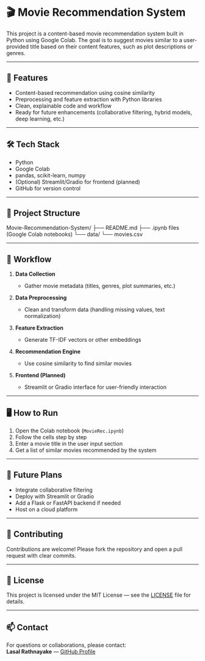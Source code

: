 # 🎬 Movie Recommendation System

This project is a content-based movie recommendation system built in Python using Google Colab. The goal is to suggest movies similar to a user-provided title based on their content features, such as plot descriptions or genres.  

---

## 🚀 Features

- Content-based recommendation using cosine similarity
- Preprocessing and feature extraction with Python libraries
- Clean, explainable code and workflow
- Ready for future enhancements (collaborative filtering, hybrid models, deep learning, etc.)

---

## 🛠️ Tech Stack

- Python
- Google Colab
- pandas, scikit-learn, numpy
- (Optional) Streamlit/Gradio for frontend (planned)
- GitHub for version control

---

## 📁 Project Structure
Movie-Recommendation-System/
├── README.md
├── .ipynb files (Google Colab notebooks)
└── data/
└── movies.csv


---

## 📌 Workflow

1. **Data Collection**  
   - Gather movie metadata (titles, genres, plot summaries, etc.)

2. **Data Preprocessing**  
   - Clean and transform data (handling missing values, text normalization)

3. **Feature Extraction**  
   - Generate TF-IDF vectors or other embeddings

4. **Recommendation Engine**  
   - Use cosine similarity to find similar movies

5. **Frontend (Planned)**  
   - Streamlit or Gradio interface for user-friendly interaction

---

## 🖥️ How to Run

1. Open the Colab notebook (`MovieRec.ipynb`)
2. Follow the cells step by step
3. Enter a movie title in the user input section
4. Get a list of similar movies recommended by the system

---

## 🚀 Future Plans

- Integrate collaborative filtering
- Deploy with Streamlit or Gradio
- Add a Flask or FastAPI backend if needed
- Host on a cloud platform

---

## 🤝 Contributing

Contributions are welcome! Please fork the repository and open a pull request with clear commits.  

---

## 📄 License

This project is licensed under the MIT License — see the [LICENSE](LICENSE) file for details.

---

## 📫 Contact

For questions or collaborations, please contact:  
**Lasal Rathnayake** — [GitHub Profile](https://github.com/Lasal0425)



